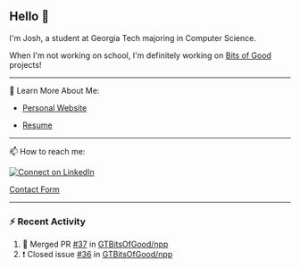 ## Hello 👋

I'm Josh, a student at Georgia Tech majoring in Computer Science.

When I'm not working on school, I'm definitely working on [Bits of Good](https://bitsofgood.org) projects!

---

📖 Learn More About Me:

* [Personal Website](https://mcfarl.in)

* [Resume](https://www.dropbox.com/s/xak4fdv0h2ghhhy/JoshuaMcFarlin_Resume.pdf?dl=0)

---

📫 How to reach me:

[![Connect on LinkedIn](https://img.shields.io/badge/--linkedin?label=LinkedIn&logo=LinkedIn&style=social)](https://www.linkedin.com/in/joshmcfarlin)

[Contact Form](https://mcfarl.in/contact)

---

### :zap: Recent Activity

<!--START_SECTION:activity-->
1. 🎉 Merged PR [#37](https://github.com/GTBitsOfGood/npp/pull/37) in [GTBitsOfGood/npp](https://github.com/GTBitsOfGood/npp)
2. ❗️ Closed issue [#36](https://github.com/GTBitsOfGood/npp/issues/36) in [GTBitsOfGood/npp](https://github.com/GTBitsOfGood/npp)
<!--END_SECTION:activity-->
